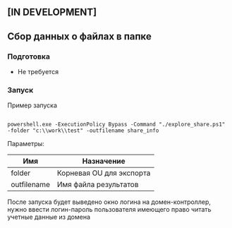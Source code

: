## [IN DEVELOPMENT]
## Сбор данных о файлах в папке

### Подготовка

- Не требуется

### Запуск

Пример запуска

```

powershell.exe -ExecutionPolicy Bypass -Command "./explore_share.ps1" -folder "c:\\work\\test" -outfilename share_info

```
Параметры:

| Имя         | Назначение                                      |
|-------------|-------------------------------------------------|
| folder      | Корневая OU для экспорта                        |
| outfilename | Имя файла результатов                           |

После запуска будет выведено окно логина на домен-контроллер, нужно ввести логин-пароль пользователя имеющего право читать учетные данные из домена
